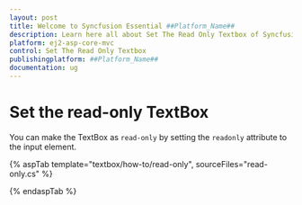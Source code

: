```yaml
---
layout: post
title: Welcome to Syncfusion Essential ##Platform_Name##
description: Learn here all about Set The Read Only Textbox of Syncfusion Essential ##Platform_Name## widgets based on HTML5 and jQuery.
platform: ej2-asp-core-mvc
control: Set The Read Only Textbox
publishingplatform: ##Platform_Name##
documentation: ug
---
```



# Set the read-only TextBox

You can make the TextBox as `read-only` by setting the `readonly` attribute to the input element.

{% aspTab template="textbox/how-to/read-only", sourceFiles="read-only.cs" %}

{% endaspTab %}